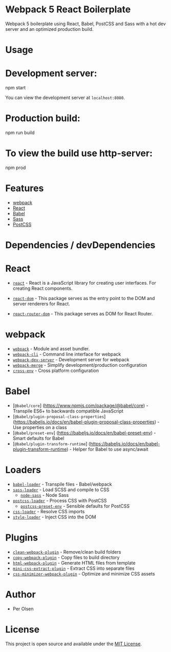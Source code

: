 # Webpack 5 React Boilerplate

Webpack 5 boilerplate using React, Babel, PostCSS and Sass with a hot dev server and an optimized production build.

# Usage

# Development server:
npm start

You can view the development server at `localhost:8080`.

# Production build:
npm run build

# To view the build use http-server:
npm prod

# Features

- [webpack](https://webpack.js.org/)
- [React](https://reactjs.org/)
- [Babel](https://babeljs.io/)
- [Sass](https://sass-lang.com/)
- [PostCSS](https://postcss.org/)

# Dependencies / devDependencies

# React


- [`react`](https://www.npmjs.com/package/react) - React is a JavaScript library for creating user interfaces. For creating React components.

- [`react-dom`](https://www.npmjs.com/package/react-dom) - This package serves as the entry point to the DOM and server renderers for React. 

- [`react-router-dom`](https://www.npmjs.com/package/react-router-dom) - This package serves as DOM for React Router. 


# webpack

- [`webpack`](https://github.com/webpack/webpack) - Module and asset bundler.
- [`webpack-cli`](https://github.com/webpack/webpack-cli) - Command line interface for webpack
- [`webpack-dev-server`](https://github.com/webpack/webpack-dev-server) - Development server for webpack
- [`webpack-merge`](https://github.com/survivejs/webpack-merge) - Simplify development/production configuration
- [`cross-env`](https://github.com/kentcdodds/cross-env) - Cross platform configuration

# Babel

- [`@babel/core`]
(https://www.npmjs.com/package/@babel/core) - Transpile ES6+ to backwards compatible JavaScript
- [`@babel/plugin-proposal-class-properties`]
(https://babeljs.io/docs/en/babel-plugin-proposal-class-properties) - Use properties on a class
- [`@babel/preset-env`]
(https://babeljs.io/docs/en/babel-preset-env) - Smart defaults for Babel
- [`@babel/plugin-transform-runtime`]
(https://babeljs.io/docs/en/babel-plugin-transform-runtime) - Helper for Babel to use async/await


# Loaders

- [`babel-loader`](https://webpack.js.org/loaders/babel-loader/) - Transpile files - Babel/webpack
- [`sass-loader`](https://webpack.js.org/loaders/sass-loader/) - Load SCSS and compile to CSS
  - [`node-sass`](https://github.com/sass/node-sass) - Node Sass
- [`postcss-loader`](https://webpack.js.org/loaders/postcss-loader/) - Process CSS with PostCSS
  - [`postcss-preset-env`](https://www.npmjs.com/package/postcss-preset-env) - Sensible defaults for PostCSS
- [`css-loader`](https://webpack.js.org/loaders/css-loader/) - Resolve CSS imports
- [`style-loader`](https://webpack.js.org/loaders/style-loader/) - Inject CSS into the DOM

# Plugins

- [`clean-webpack-plugin`](https://github.com/johnagan/clean-webpack-plugin) - Remove/clean build folders
- [`copy-webpack-plugin`](https://github.com/webpack-contrib/copy-webpack-plugin) - Copy files to build directory
- [`html-webpack-plugin`](https://github.com/jantimon/html-webpack-plugin) - Generate HTML files from template
- [`mini-css-extract-plugin`](https://github.com/webpack-contrib/mini-css-extract-plugin) - Extract CSS into separate files
- [`css-minimizer-webpack-plugin`](https://webpack.js.org/plugins/css-minimizer-webpack-plugin/) - Optimize and minimize CSS assets

# Author

- Per Olsen

# License

This project is open source and available under the [MIT License](LICENSE).
